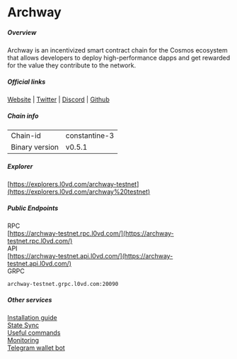 # Archway


##### Overview
Archway is an incentivized smart contract chain for the Cosmos ecosystem that allows developers to deploy high-performance dapps and get rewarded for the value they contribute to the network.

##### Official links
[Website](https://archway.io/) | [Twitter](https://twitter.com/archwayhq) | [Discord](https://discord.gg/5FVvx3WGfa) | [Github](https://github.com/archway-network)

##### Chain info

|  |  |
| ------ | ------ |
| Chain-id | constantine-3 |
| Binary version | v0.5.1 |

##### Explorer
[https://explorers.l0vd.com/archway-testnet](https://explorers.l0vd.com/archway%20testnet)

##### Public Endpoints
RPC <br />
[https://archway-testnet.rpc.l0vd.com/](https://archway-testnet.rpc.l0vd.com/) <br />
API <br />
[https://archway-testnet.api.l0vd.com/](https://archway-testnet.api.l0vd.com/) <br />
GRPC
```
archway-testnet.grpc.l0vd.com:20090
```


##### Other services
[Installation guide](installation-guide/) <br />
[State Sync](state-sync/) <br />
[Useful commands](useful-commands/) <br />
[Monitoring](monitoring/) <br />
[Telegram wallet bot](wallet-bot/) <br />
